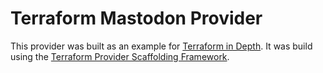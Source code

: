 # Terraform Mastodon Provider

This provider was built as an example for [Terraform in Depth](https://mng.bz/QR21). It was build using the [Terraform Provider Scaffolding Framework](https://github.com/hashicorp/terraform-provider-scaffolding-framework).
